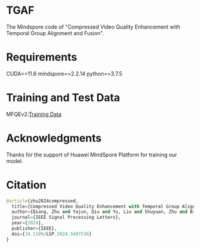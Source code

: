 # TGAF
The Mindspore code of "Compressed Video Quality Enhancement with Temporal Group Alignment and Fusion".

# Requirements
CUDA==11.6 mindspore==2.2.14 python==3.7.5

# Training and Test Data 
MFQEv2:[Training Data](https://github.com/ryanxingql/mfqev2.0)

# Acknowledgments
Thanks for the support of Huawei MindSpore Platform for training our model.

# Citation
```python
@article{zhu2024compressed,
  title={Compressed Video Quality Enhancement with Temporal Group Alignment and Fusion},
  author={Qiang, Zhu and Yajun, Qiu and Yu, Liu and Shuyuan, Zhu and Bing, Zeng},
  journal={IEEE Signal Processing Letters},
  year={2024},
  publisher={IEEE},
  doi={10.1109/LSP.2024.3407536}
}
```
